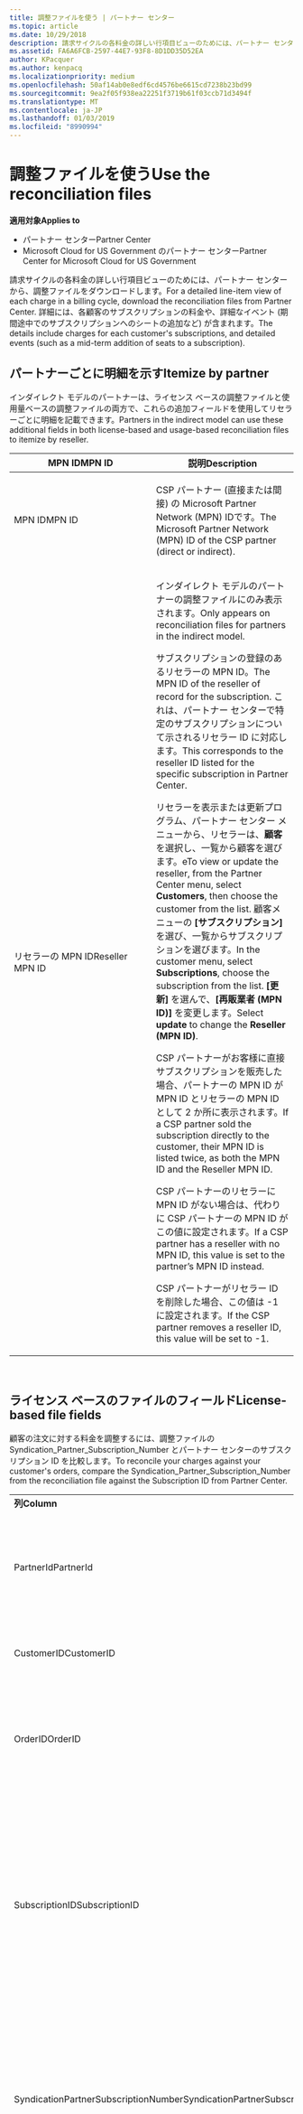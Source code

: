 ```yaml
---
title: 調整ファイルを使う | パートナー センター
ms.topic: article
ms.date: 10/29/2018
description: 請求サイクルの各料金の詳しい行項目ビューのためには、パートナー センターから、調整ファイルをダウンロードします。
ms.assetid: FA6A6FCB-2597-44E7-93F8-8D1DD35D52EA
author: KPacquer
ms.author: kenpacq
ms.localizationpriority: medium
ms.openlocfilehash: 50af14ab0e8edf6cd4576be6615cd7238b23bd99
ms.sourcegitcommit: 9ea2f05f938ea22251f3719b61f03ccb71d3494f
ms.translationtype: MT
ms.contentlocale: ja-JP
ms.lasthandoff: 01/03/2019
ms.locfileid: "8990994"
---
```

# <a name="use-the-reconciliation-files"></a><span data-ttu-id="20a8a-103">調整ファイルを使う</span><span class="sxs-lookup"><span data-stu-id="20a8a-103">Use the reconciliation files</span></span>

**<span data-ttu-id="20a8a-104">適用対象</span><span class="sxs-lookup"><span data-stu-id="20a8a-104">Applies to</span></span>**

-  <span data-ttu-id="20a8a-105">パートナー センター</span><span class="sxs-lookup"><span data-stu-id="20a8a-105">Partner Center</span></span>
-  <span data-ttu-id="20a8a-106">Microsoft Cloud for US Government のパートナー センター</span><span class="sxs-lookup"><span data-stu-id="20a8a-106">Partner Center for Microsoft Cloud for US Government</span></span>


<span data-ttu-id="20a8a-107">請求サイクルの各料金の詳しい行項目ビューのためには、パートナー センターから、調整ファイルをダウンロードします。</span><span class="sxs-lookup"><span data-stu-id="20a8a-107">For a detailed line-item view of each charge in a billing cycle, download the reconciliation files from Partner Center.</span></span> <span data-ttu-id="20a8a-108">詳細には、各顧客のサブスクリプションの料金や、詳細なイベント (期間途中でのサブスクリプションへのシートの追加など) が含まれます。</span><span class="sxs-lookup"><span data-stu-id="20a8a-108">The details include charges for each customer's subscriptions, and detailed events (such as a mid-term addition of seats to a subscription).</span></span>

## <a href="" id="itemizebypartner"></a><span data-ttu-id="20a8a-109">パートナーごとに明細を示す</span><span class="sxs-lookup"><span data-stu-id="20a8a-109">Itemize by partner</span></span>


<span data-ttu-id="20a8a-110">インダイレクト モデルのパートナーは、ライセンス ベースの調整ファイルと使用量ベースの調整ファイルの両方で、これらの追加フィールドを使用してリセラーごとに明細を記載できます。</span><span class="sxs-lookup"><span data-stu-id="20a8a-110">Partners in the indirect model can use these additional fields in both license-based and usage-based reconciliation files to itemize by reseller.</span></span>

<table>
<colgroup>
<col width="50%" />
<col width="50%" />
</colgroup>
<thead>
<tr class="header">
<th><span data-ttu-id="20a8a-111">MPN ID</span><span class="sxs-lookup"><span data-stu-id="20a8a-111">MPN ID</span></span></th>
<th><span data-ttu-id="20a8a-112">説明</span><span class="sxs-lookup"><span data-stu-id="20a8a-112">Description</span></span></th>
</tr>
</thead>
<tbody>
<tr class="odd">
<td><span data-ttu-id="20a8a-113">MPN ID</span><span class="sxs-lookup"><span data-stu-id="20a8a-113">MPN ID</span></span></td>
<td><p><span data-ttu-id="20a8a-114">CSP パートナー (直接または間接) の Microsoft Partner Network (MPN) IDです。</span><span class="sxs-lookup"><span data-stu-id="20a8a-114">The Microsoft Partner Network (MPN) ID of the CSP partner (direct or indirect).</span></span></p></td>
</tr>
<tr class="even">
<td><span data-ttu-id="20a8a-115">リセラーの MPN ID</span><span class="sxs-lookup"><span data-stu-id="20a8a-115">Reseller MPN ID</span></span></td>
<td><p><span data-ttu-id="20a8a-116">インダイレクト モデルのパートナーの調整ファイルにのみ表示されます。</span><span class="sxs-lookup"><span data-stu-id="20a8a-116">Only appears on reconciliation files for partners in the indirect model.</span></span></p>
<p><span data-ttu-id="20a8a-117">サブスクリプションの登録のあるリセラーの MPN ID。</span><span class="sxs-lookup"><span data-stu-id="20a8a-117">The MPN ID of the reseller of record for the subscription.</span></span> <span data-ttu-id="20a8a-118">これは、パートナー センターで特定のサブスクリプションについて示されるリセラー ID に対応します。</span><span class="sxs-lookup"><span data-stu-id="20a8a-118">This corresponds to the reseller ID listed for the specific subscription in Partner Center.</span></span></p>
<p><span data-ttu-id="20a8a-119">リセラーを表示または更新プログラム、パートナー センター メニューから、リセラーは、<strong>顧客</strong>を選択し、一覧から顧客を選びます。</span><span class="sxs-lookup"><span data-stu-id="20a8a-119">eTo view or update the reseller, from the Partner Center menu, select <strong>Customers</strong>, then choose the customer from the list.</span></span> <span data-ttu-id="20a8a-120">顧客メニューの <strong>[サブスクリプション]</strong> を選び、一覧からサブスクリプションを選びます。</span><span class="sxs-lookup"><span data-stu-id="20a8a-120">In the customer menu, select <strong>Subscriptions</strong>, choose the subscription from the list.</span></span> <span data-ttu-id="20a8a-121">
          <strong>[更新]</strong> を選んで、<strong>[再販業者 (MPN ID)]</strong> を変更します。</span><span class="sxs-lookup"><span data-stu-id="20a8a-121">Select <strong>update</strong> to change the <strong>Reseller (MPN ID)</strong>.</span></span></p>
<p><span data-ttu-id="20a8a-122">CSP パートナーがお客様に直接サブスクリプションを販売した場合、パートナーの MPN ID が MPN ID とリセラーの MPN ID として 2 か所に表示されます。</span><span class="sxs-lookup"><span data-stu-id="20a8a-122">If a CSP partner sold the subscription directly to the customer, their MPN ID is listed twice, as both the MPN ID and the Reseller MPN ID.</span></span></p>
<p><span data-ttu-id="20a8a-123">CSP パートナーのリセラーに MPN ID がない場合は、代わりに CSP パートナーの MPN ID がこの値に設定されます。</span><span class="sxs-lookup"><span data-stu-id="20a8a-123">If a CSP partner has a reseller with no MPN ID, this value is set to the partner’s MPN ID instead.</span></span></p>
<p><span data-ttu-id="20a8a-124">CSP パートナーがリセラー ID を削除した場合、この値は -1 に設定されます。</span><span class="sxs-lookup"><span data-stu-id="20a8a-124">If the CSP partner removes a reseller ID, this value will be set to -1.</span></span></p></td>
</tr>
</tbody>
</table>

 

## <a href="" id="licensebasedfiles"></a> <span data-ttu-id="20a8a-125">ライセンス ベースのファイルのフィールド</span><span class="sxs-lookup"><span data-stu-id="20a8a-125">License-based file fields</span></span>


<span data-ttu-id="20a8a-126">顧客の注文に対する料金を調整するには、調整ファイルの Syndication\_Partner\_Subscription\_Number とパートナー センターのサブスクリプション ID を比較します。</span><span class="sxs-lookup"><span data-stu-id="20a8a-126">To reconcile your charges against your customer's orders, compare the Syndication\_Partner\_Subscription\_Number from the reconciliation file against the Subscription ID from Partner Center.</span></span>

<table>
<colgroup>
<col width="33%" />
<col width="33%" />
<col width="33%" />
</colgroup>
<tbody>
<tr class="odd">
<td><strong><span data-ttu-id="20a8a-127">列</span><span class="sxs-lookup"><span data-stu-id="20a8a-127">Column</span></span></strong></td>
<td><strong><span data-ttu-id="20a8a-128">説明</span><span class="sxs-lookup"><span data-stu-id="20a8a-128">Description</span></span></strong></td>
<td><strong><span data-ttu-id="20a8a-129">サンプル値</span><span class="sxs-lookup"><span data-stu-id="20a8a-129">Sample Value</span></span></strong></td>
</tr>
<tr class="even">
<td><span data-ttu-id="20a8a-130">PartnerId</span><span class="sxs-lookup"><span data-stu-id="20a8a-130">PartnerId</span></span></td>
<td><p><span data-ttu-id="20a8a-131">特定の課金エンティティの一意の識別子 (GUID 形式)。</span><span class="sxs-lookup"><span data-stu-id="20a8a-131">Unique identifier for a specific billing entity, in GUID format.</span></span> <span data-ttu-id="20a8a-132">調整には必要ありませんが、有用な情報である場合があります。</span><span class="sxs-lookup"><span data-stu-id="20a8a-132">Not required for reconciliation, however may be useful information.</span></span> <span data-ttu-id="20a8a-133">すべての行で同じです。</span><span class="sxs-lookup"><span data-stu-id="20a8a-133">Same in all rows.</span></span></p></td>
<td><span data-ttu-id="20a8a-134">8ddd03642-test-test-test-46b58d356b4e</span><span class="sxs-lookup"><span data-stu-id="20a8a-134">8ddd03642-test-test-test-46b58d356b4e</span></span></td>
</tr>
<tr class="odd">
<td><span data-ttu-id="20a8a-135">CustomerID</span><span class="sxs-lookup"><span data-stu-id="20a8a-135">CustomerID</span></span></td>
<td><p><span data-ttu-id="20a8a-136">顧客を識別するために使用される、GUID 形式の一意の Microsoft ID。</span><span class="sxs-lookup"><span data-stu-id="20a8a-136">Unique Microsoft ID, in GUID format, used to identify the customer.</span></span></p></td>
<td><span data-ttu-id="20a8a-137">12ABCD34-001A-BCD2-987C-3210ABCD5678</span><span class="sxs-lookup"><span data-stu-id="20a8a-137">12ABCD34-001A-BCD2-987C-3210ABCD5678</span></span></td>
</tr>
<tr class="even">
<td><span data-ttu-id="20a8a-138">OrderID</span><span class="sxs-lookup"><span data-stu-id="20a8a-138">OrderID</span></span></td>
<td><p><span data-ttu-id="20a8a-139">Microsoft 課金プラットフォームでの注文の一意の識別子。</span><span class="sxs-lookup"><span data-stu-id="20a8a-139">Unique identifier for an order in the Microsoft billing platform.</span></span> <span data-ttu-id="20a8a-140">サポートに問い合わせる際に、注文の識別に有効な場合がありますが、調整には有用ではありません。</span><span class="sxs-lookup"><span data-stu-id="20a8a-140">May be useful to identify the order when contacting support but not for reconciliation.</span></span></p></td>
<td><span data-ttu-id="20a8a-141">566890604832738111</span><span class="sxs-lookup"><span data-stu-id="20a8a-141">566890604832738111</span></span></td>
</tr>
<tr class="odd">
<td><span data-ttu-id="20a8a-142">SubscriptionID</span><span class="sxs-lookup"><span data-stu-id="20a8a-142">SubscriptionID</span></span></td>
<td><p><span data-ttu-id="20a8a-143">Microsoft 課金プラットフォームでのサブスクリプションの一意の識別子。</span><span class="sxs-lookup"><span data-stu-id="20a8a-143">Unique identifier for a subscription in the Microsoft billing platform.</span></span> <span data-ttu-id="20a8a-144">サポートに問い合わせる際に、サブスクリプションの識別に有効な場合がありますが、調整には有用ではありません。</span><span class="sxs-lookup"><span data-stu-id="20a8a-144">May be useful to identify the subscription when contacting support but not for reconciliation.</span></span></p>
<p><span data-ttu-id="20a8a-145">これは、パートナー管理コンソールのサブスクリプション ID と同じではありません。</span><span class="sxs-lookup"><span data-stu-id="20a8a-145">This is not the same as the Subscription ID on the Partner Admin Console.</span></span> <span data-ttu-id="20a8a-146">「Syndication_Partner_Subscription_Number」をご覧ください。</span><span class="sxs-lookup"><span data-stu-id="20a8a-146">Please see Syndication_Partner_Subscription_Number.</span></span></p></td>
<td><span data-ttu-id="20a8a-147">usCBMgAAAAAAAAIA</span><span class="sxs-lookup"><span data-stu-id="20a8a-147">usCBMgAAAAAAAAIA</span></span></td>
</tr>
<tr class="even">
<td><span data-ttu-id="20a8a-148">SyndicationPartnerSubscriptionNumber</span><span class="sxs-lookup"><span data-stu-id="20a8a-148">SyndicationPartnerSubscriptionNumber</span></span></td>
<td><p><span data-ttu-id="20a8a-149">サブスクリプションの一意の識別子。</span><span class="sxs-lookup"><span data-stu-id="20a8a-149">Unique identifier for subscriptions.</span></span> <span data-ttu-id="20a8a-150">お客様は同じプランで複数のサブスクリプションを持つことができるため、これは調整ファイルの分析で重要です。</span><span class="sxs-lookup"><span data-stu-id="20a8a-150">A customer can have multiple subscriptions for the same plan, so this is important for reconciliation file analysis.</span></span></p>
<p><span data-ttu-id="20a8a-151">このフィールドは、パートナー管理コンソールのサブスクリプション ID にマップされます。</span><span class="sxs-lookup"><span data-stu-id="20a8a-151">This field maps to the Subscription ID in the Partner Admin Console.</span></span></p></td>
<td><span data-ttu-id="20a8a-152">fb977ab5-test-test-test-24c8d9591708</span><span class="sxs-lookup"><span data-stu-id="20a8a-152">fb977ab5-test-test-test-24c8d9591708</span></span></td>
</tr>
<tr class="odd">
<td><span data-ttu-id="20a8a-153">OfferID</span><span class="sxs-lookup"><span data-stu-id="20a8a-153">OfferID</span></span></td>
<td><p><span data-ttu-id="20a8a-154">一意のプラン ID。</span><span class="sxs-lookup"><span data-stu-id="20a8a-154">Unique offer ID.</span></span> <span data-ttu-id="20a8a-155">価格表に従った標準のプラン ID。</span><span class="sxs-lookup"><span data-stu-id="20a8a-155">Standard offer ID as per price list.</span></span></p>
<p><span data-ttu-id="20a8a-156"><b>注</b>: この値は、価格表のプラン ID とは一致しません。</span><span class="sxs-lookup"><span data-stu-id="20a8a-156"><b>Note</b>: This value does not match Offer ID from the price list.</span></span> <span data-ttu-id="20a8a-157">以下の DurableOfferID を参照してください。</span><span class="sxs-lookup"><span data-stu-id="20a8a-157">See DurableOfferID below.</span></span></p></td>
<td><span data-ttu-id="20a8a-158">FE616D64-E9A8-40EF-843F-152E9BBEF3D1</span><span class="sxs-lookup"><span data-stu-id="20a8a-158">FE616D64-E9A8-40EF-843F-152E9BBEF3D1</span></span></td>
</tr>
<tr class="even">
<td><span data-ttu-id="20a8a-159">DurableOfferID</span><span class="sxs-lookup"><span data-stu-id="20a8a-159">DurableOfferID</span></span></td>
<td><p><span data-ttu-id="20a8a-160">価格表で定義されている一意の継続的なプラン ID。</span><span class="sxs-lookup"><span data-stu-id="20a8a-160">Unique durable offer ID, as defined in the price list.</span></span></p>
<p><span data-ttu-id="20a8a-161"><b>注</b>: この値は価格表のプラン ID と一致します。</span><span class="sxs-lookup"><span data-stu-id="20a8a-161"><b>Note</b>: This value matches the Offer ID from the price list.</span></span></p></td>
<td><span data-ttu-id="20a8a-162">1017D7F3-6D7F-4BFA-BDD8-79BC8F104E0C</span><span class="sxs-lookup"><span data-stu-id="20a8a-162">1017D7F3-6D7F-4BFA-BDD8-79BC8F104E0C</span></span></td>
</tr>
<tr class="odd">
<td><span data-ttu-id="20a8a-163">OfferName</span><span class="sxs-lookup"><span data-stu-id="20a8a-163">OfferName</span></span></td>
<td><p><span data-ttu-id="20a8a-164">価格表で定義されている、顧客が購入したサービス プランの名前。</span><span class="sxs-lookup"><span data-stu-id="20a8a-164">The name of the service offering purchased by the customer, as defined in the price list.</span></span></p></td>
<td><span data-ttu-id="20a8a-165">Microsoft Office 365 (プラン E3)</span><span class="sxs-lookup"><span data-stu-id="20a8a-165">Microsoft Office 365 (Plan E3)</span></span></td>
</tr>
<tr class="even">
<td><span data-ttu-id="20a8a-166">SubscriptionStartDate</span><span class="sxs-lookup"><span data-stu-id="20a8a-166">SubscriptionStartDate</span></span></td>
<td><p><span data-ttu-id="20a8a-167">サブスクリプションの開始日。注文が送信された日に設定されます。</span><span class="sxs-lookup"><span data-stu-id="20a8a-167">The subscription start date, set to the day after the order is submitted.</span></span> <span data-ttu-id="20a8a-168">サブスクリプションの開始日を終了日と共に確認することにより、顧客がサブスクリプションの最初の 1 年以内であるか、サブスクリプションが次の 1 年間更新されたかを確認できます。</span><span class="sxs-lookup"><span data-stu-id="20a8a-168">By looking at the subscription start date in conjunction with the end date, you can determine if the customer is still within the first year of the subscription or if the subscription has been renewed for the following year.</span></span></p>
<p><span data-ttu-id="20a8a-169">時刻は常に、その日の始まりの時刻 (0:00) になります。</span><span class="sxs-lookup"><span data-stu-id="20a8a-169">The time is always the beginning of the day, 0:00.</span></span></p></td>
<td><span data-ttu-id="20a8a-170">2/1/2015 0:00</span><span class="sxs-lookup"><span data-stu-id="20a8a-170">2/1/2015 0:00</span></span></td>
</tr>
<tr class="odd">
<td><span data-ttu-id="20a8a-171">SubscriptionEndDate</span><span class="sxs-lookup"><span data-stu-id="20a8a-171">SubscriptionEndDate</span></span></td>
<td><p><span data-ttu-id="20a8a-172">サブスクリプション終了日: 開始日から 12 か月 + x 日後 (パートナーの請求日と合わせる) または更新日から 12 か月</span><span class="sxs-lookup"><span data-stu-id="20a8a-172">The subscription end date: 12 months + x days after start date (to align with partner billing date) or 12 months from renewal date.</span></span></p>
<p><span data-ttu-id="20a8a-173">更新時に、価格は最新の価格表に更新されます。</span><span class="sxs-lookup"><span data-stu-id="20a8a-173">At renewal, prices are updated to the current price list.</span></span> <span data-ttu-id="20a8a-174">自動更新の前に、顧客とのやり取りが必要になる場合があります。</span><span class="sxs-lookup"><span data-stu-id="20a8a-174">Customer communication may be required in advance of automated renewal.</span></span></p>
<p><span data-ttu-id="20a8a-175">時刻は常に、その日の始まりの時刻 (0:00) になります。</span><span class="sxs-lookup"><span data-stu-id="20a8a-175">The time is always the beginning of the day, 0:00.</span></span></p></td>
<td><span data-ttu-id="20a8a-176">2/1/2015 0:00</span><span class="sxs-lookup"><span data-stu-id="20a8a-176">2/1/2015 0:00</span></span></td>
</tr>
<tr class="even">
<td><span data-ttu-id="20a8a-177">ChargeStartDate</span><span class="sxs-lookup"><span data-stu-id="20a8a-177">ChargeStartDate</span></span></td>
<td><p><span data-ttu-id="20a8a-178">課金の開始日。</span><span class="sxs-lookup"><span data-stu-id="20a8a-178">Start day of the charges.</span></span></p>
<p><span data-ttu-id="20a8a-179">顧客がシート数を変更するときに、この数値を使用して 1 日あたり (日割り) の料金を計算します。</span><span class="sxs-lookup"><span data-stu-id="20a8a-179">When a customer changes seat numbers, this number is used to calculate per-day (pro-rata) charges.</span></span></p>
<p><span data-ttu-id="20a8a-180">時刻は常に、その日の始まりの時刻 (0:00) になります。</span><span class="sxs-lookup"><span data-stu-id="20a8a-180">The time is always the beginning of the day, 0:00.</span></span></p></td>
<td><span data-ttu-id="20a8a-181">2/1/2015 0:00</span><span class="sxs-lookup"><span data-stu-id="20a8a-181">2/1/2015 0:00</span></span></td>
</tr>
<tr class="odd">
<td><span data-ttu-id="20a8a-182">ChargeEndDate</span><span class="sxs-lookup"><span data-stu-id="20a8a-182">ChargeEndDate</span></span></td>
<td><p><span data-ttu-id="20a8a-183">課金の終了日。</span><span class="sxs-lookup"><span data-stu-id="20a8a-183">End day of the charges.</span></span></p>
<p><span data-ttu-id="20a8a-184">顧客がシート数を変更するときに、この数値を使用して 1 日あたり (日割り) の料金を計算します。</span><span class="sxs-lookup"><span data-stu-id="20a8a-184">When a customer changes seat numbers, this number is used to calculate per-day (pro-rata) charges.</span></span></p>
<p><span data-ttu-id="20a8a-185">時刻は常に、その日の終わりの時刻 (23:59) になります。</span><span class="sxs-lookup"><span data-stu-id="20a8a-185">The time is always the end of the day, 23:59.</span></span></p></td>
<td><span data-ttu-id="20a8a-186">2/28/2015 23:59</span><span class="sxs-lookup"><span data-stu-id="20a8a-186">2/28/2015 23:59</span></span></td>
</tr>
<tr class="even">
<td><span data-ttu-id="20a8a-187">ChargeType</span><span class="sxs-lookup"><span data-stu-id="20a8a-187">ChargeType</span></span></td>
<td><p><span data-ttu-id="20a8a-188">課金または調整の種類。</span><span class="sxs-lookup"><span data-stu-id="20a8a-188">The type of charge or adjustment.</span></span> <span data-ttu-id="20a8a-189">「<a href="#charge_types">請求書と調整ファイルの間の課金のマッピング</a>」を参照してください。</span><span class="sxs-lookup"><span data-stu-id="20a8a-189">See <a href="#charge_types">Mapping charges between an invoice and the reconciliation file</a></span></span></p></td>
<td><p><span data-ttu-id="20a8a-190">「<a href="#charge_types">請求書と調整ファイルの間の課金のマッピング</a>」を参照してください。</span><span class="sxs-lookup"><span data-stu-id="20a8a-190">See <a href="#charge_types">Mapping charges between an invoice and the reconciliation file</a></span></span></p></td>
</tr>
<tr class="odd">
<td><span data-ttu-id="20a8a-191">UnitPrice</span><span class="sxs-lookup"><span data-stu-id="20a8a-191">UnitPrice</span></span></td>
<td><p><span data-ttu-id="20a8a-192">シート単価 (購入時に価格表に公開されていた価格)。</span><span class="sxs-lookup"><span data-stu-id="20a8a-192">Price per seat, as published in the pricelist at the time of purchase.</span></span> <span data-ttu-id="20a8a-193">調整中に、請求システムに格納された情報と一致することを確認します。</span><span class="sxs-lookup"><span data-stu-id="20a8a-193">Ensure this matches the information stored in your billing system during reconciliation.</span></span></p></td>
<td><span data-ttu-id="20a8a-194">6.82</span><span class="sxs-lookup"><span data-stu-id="20a8a-194">6.82</span></span></td>
</tr>
<tr class="even">
<td><span data-ttu-id="20a8a-195">Quantity</span><span class="sxs-lookup"><span data-stu-id="20a8a-195">Quantity</span></span></td>
<td><p><span data-ttu-id="20a8a-196">シート数。</span><span class="sxs-lookup"><span data-stu-id="20a8a-196">Number of seats.</span></span> <span data-ttu-id="20a8a-197">調整中に、請求システムに格納された情報と一致することを確認します。</span><span class="sxs-lookup"><span data-stu-id="20a8a-197">Ensure this matches the information stored in your billing system during reconciliation.</span></span></p></td>
<td><span data-ttu-id="20a8a-198">2</span><span class="sxs-lookup"><span data-stu-id="20a8a-198">2</span></span></td>
</tr>
<tr class="odd">
<td><span data-ttu-id="20a8a-199">Amount</span><span class="sxs-lookup"><span data-stu-id="20a8a-199">Amount</span></span></td>
<td><p><span data-ttu-id="20a8a-200">数量に対する合計価格。</span><span class="sxs-lookup"><span data-stu-id="20a8a-200">Total of price for quantity.</span></span> <span data-ttu-id="20a8a-201">金額の計算が、この顧客用の計算方法に一致することを確認するために役立ちます。</span><span class="sxs-lookup"><span data-stu-id="20a8a-201">Useful to check that the amount calculation matches how you calculate this for your customers.</span></span></p></td>
<td><span data-ttu-id="20a8a-202">13.32</span><span class="sxs-lookup"><span data-stu-id="20a8a-202">13.32</span></span></td>
</tr>
<tr class="even">
<td><span data-ttu-id="20a8a-203">TotalOtherDiscount</span><span class="sxs-lookup"><span data-stu-id="20a8a-203">TotalOtherDiscount</span></span></td>
<td><p><span data-ttu-id="20a8a-204">これらの料金に適用される割引額。</span><span class="sxs-lookup"><span data-stu-id="20a8a-204">Amount of discount applied to these charges.</span></span> <span data-ttu-id="20a8a-205">インセンティブの対象となる IUR または新しいサブスクリプションの場合も、この列に割引額が含まれます。</span><span class="sxs-lookup"><span data-stu-id="20a8a-205">IUR or new subscriptions eligible for an incentive will also contain a discount amount in this column.</span></span></p></td>
<td><span data-ttu-id="20a8a-206">2.32</span><span class="sxs-lookup"><span data-stu-id="20a8a-206">2.32</span></span></td>
</tr>
<tr class="odd">
<td><span data-ttu-id="20a8a-207">Subtotal</span><span class="sxs-lookup"><span data-stu-id="20a8a-207">Subtotal</span></span></td>
<td><p><span data-ttu-id="20a8a-208">合計額 (税抜)。</span><span class="sxs-lookup"><span data-stu-id="20a8a-208">Total before tax.</span></span> <span data-ttu-id="20a8a-209">割引の場合、小計が、予想される合計と一致することを確認します。</span><span class="sxs-lookup"><span data-stu-id="20a8a-209">Checks that your subtotal matches your expected total, in case of a discount.</span></span></p></td>
<td><span data-ttu-id="20a8a-210">11</span><span class="sxs-lookup"><span data-stu-id="20a8a-210">11</span></span></td>
</tr>
<tr class="even">
<td><span data-ttu-id="20a8a-211">Tax</span><span class="sxs-lookup"><span data-stu-id="20a8a-211">Tax</span></span></td>
<td><p><span data-ttu-id="20a8a-212">市場の税関連の規則や特定の状況に基づく税金の額。</span><span class="sxs-lookup"><span data-stu-id="20a8a-212">Tax amount charge, based on your market's tax rules and specific circumstances.</span></span></p></td>
<td><span data-ttu-id="20a8a-213">0</span><span class="sxs-lookup"><span data-stu-id="20a8a-213">0</span></span></td>
</tr>
<tr class="odd">
<td><span data-ttu-id="20a8a-214">TotalForCustomer</span><span class="sxs-lookup"><span data-stu-id="20a8a-214">TotalForCustomer</span></span></td>
<td><p><span data-ttu-id="20a8a-215">合計額 (税込)。</span><span class="sxs-lookup"><span data-stu-id="20a8a-215">Total after tax.</span></span> <span data-ttu-id="20a8a-216">請求書に課税されるかどうかを確認します。</span><span class="sxs-lookup"><span data-stu-id="20a8a-216">Checks if you are charged tax in the invoice.</span></span></p></td>
<td><span data-ttu-id="20a8a-217">11</span><span class="sxs-lookup"><span data-stu-id="20a8a-217">11</span></span></td>
</tr>
<tr class="even">
<td><span data-ttu-id="20a8a-218">Currency</span><span class="sxs-lookup"><span data-stu-id="20a8a-218">Currency</span></span></td>
<td><p><span data-ttu-id="20a8a-219">通貨の種類。</span><span class="sxs-lookup"><span data-stu-id="20a8a-219">Currency type.</span></span> <span data-ttu-id="20a8a-220">各課金エンティティの通貨は 1 つのみです。</span><span class="sxs-lookup"><span data-stu-id="20a8a-220">Each billing entity has only one currency.</span></span> <span data-ttu-id="20a8a-221">最初の請求書と一致し、その後で、主要な課金プラットフォームの更新と一致することを確認します。</span><span class="sxs-lookup"><span data-stu-id="20a8a-221">Check that it matches your first invoice and then after any major billing platform update.</span></span></p></td>
<td><span data-ttu-id="20a8a-222">EUR</span><span class="sxs-lookup"><span data-stu-id="20a8a-222">EUR</span></span></td>
</tr>
<tr class="odd">
<td><span data-ttu-id="20a8a-223">CustomerName</span><span class="sxs-lookup"><span data-stu-id="20a8a-223">CustomerName</span></span></td>
<td><p><span data-ttu-id="20a8a-224">パートナー センターで報告される顧客の組織名。</span><span class="sxs-lookup"><span data-stu-id="20a8a-224">Customer's organization name as reported in Partner Center.</span></span> <span data-ttu-id="20a8a-225">これは、システムの情報を使って請求書を調整するために非常に重要です。</span><span class="sxs-lookup"><span data-stu-id="20a8a-225">This is very important for reconciling the invoice with your system information.</span></span></p></td>
<td><span data-ttu-id="20a8a-226">Test Customer A</span><span class="sxs-lookup"><span data-stu-id="20a8a-226">Test Customer A</span></span></td>
</tr>
<tr class="even">
<td><span data-ttu-id="20a8a-227">MPNID</span><span class="sxs-lookup"><span data-stu-id="20a8a-227">MPNID</span></span></td>
<td><p><span data-ttu-id="20a8a-228">CSP パートナーの MPN ID</span><span class="sxs-lookup"><span data-stu-id="20a8a-228">MPN ID of the CSP partner</span></span></p></td>
<td><span data-ttu-id="20a8a-229">4390934</span><span class="sxs-lookup"><span data-stu-id="20a8a-229">4390934</span></span></td>
</tr>
<tr class="odd">
<td><span data-ttu-id="20a8a-230">ResellerMPNID</span><span class="sxs-lookup"><span data-stu-id="20a8a-230">ResellerMPNID</span></span></td>
<td><p><span data-ttu-id="20a8a-231">サブスクリプションの登録のあるリセラーの MPN ID。</span><span class="sxs-lookup"><span data-stu-id="20a8a-231">MPN ID of the reseller of record for the subscription.</span></span> <span data-ttu-id="20a8a-232">「[パートナーごとに明細を示す](#itemizebypartner)」をご覧ください。</span><span class="sxs-lookup"><span data-stu-id="20a8a-232">See [Itemize by partner](#itemizebypartner).</span></span></p></td>
<td><span data-ttu-id="20a8a-233">4390934</span><span class="sxs-lookup"><span data-stu-id="20a8a-233">4390934</span></span></td>
</tr>
<tr class="even">
<td><span data-ttu-id="20a8a-234">DomainName</span><span class="sxs-lookup"><span data-stu-id="20a8a-234">DomainName</span></span></td>
<td><p><span data-ttu-id="20a8a-235">顧客のドメイン名。顧客を特定できるようにするために使用されます。</span><span class="sxs-lookup"><span data-stu-id="20a8a-235">Customer's domain name, used to help identify the customer.</span></span> <span data-ttu-id="20a8a-236">これは、顧客/パートナーが、O365 ポータル経由でバニティ/既定のドメインを更新すると、顧客を一意に識別していない使用する必要があります。</span><span class="sxs-lookup"><span data-stu-id="20a8a-236">This should not be used to uniquely identify the customer as the customer/partner can update the vanity/default domain via the O365 portal.</span></span> <span data-ttu-id="20a8a-237">このフィールドは、2 回目の請求サイクルまで空白になる可能性があります。</span><span class="sxs-lookup"><span data-stu-id="20a8a-237">This field may appear blank until the second billing cycle.</span></span></p></td>
<td><span data-ttu-id="20a8a-238">example.onmicrosoft.com</span><span class="sxs-lookup"><span data-stu-id="20a8a-238">example.onmicrosoft.com</span></span></td>
</tr>
<tr class="odd">
<td><span data-ttu-id="20a8a-239">SubscriptionName</span><span class="sxs-lookup"><span data-stu-id="20a8a-239">SubscriptionName</span></span></td>
<td><p><span data-ttu-id="20a8a-240">サブスクリプションのニックネーム。</span><span class="sxs-lookup"><span data-stu-id="20a8a-240">Subscription nickname.</span></span> <span data-ttu-id="20a8a-241">ニックネームが指定されていない場合、パートナー センターでは OfferName を使用します。</span><span class="sxs-lookup"><span data-stu-id="20a8a-241">If no nickname is specified, Partner Center uses the OfferName.</span></span></p></td>
<td><span data-ttu-id="20a8a-242">PROJECT ONLINE</span><span class="sxs-lookup"><span data-stu-id="20a8a-242">PROJECT ONLINE</span></span></td>
</tr>
<tr class="even">
<td><span data-ttu-id="20a8a-243">SubscriptionDescription</span><span class="sxs-lookup"><span data-stu-id="20a8a-243">SubscriptionDescription</span></span></td>
<td><p><span data-ttu-id="20a8a-244">価格表で定義されている、顧客が購入したサービス プランの名前 </span><span class="sxs-lookup"><span data-stu-id="20a8a-244">The name of the service offering purchased by the customer, as defined in the price list.</span></span> <span data-ttu-id="20a8a-245">(これはプラン名と同一のフィールドです)。</span><span class="sxs-lookup"><span data-stu-id="20a8a-245">(This is an identical field to Offer name).</span></span></p></td>
<td><span data-ttu-id="20a8a-246">PROJECT ONLINE PREMIUM WITHOUT PROJECT CLIENT</span><span class="sxs-lookup"><span data-stu-id="20a8a-246">PROJECT ONLINE PREMIUM WITHOUT PROJECT CLIENT</span></span></td>
</tr>
</tbody>
</table>


## <a href="" id="usagebasedfiles"></a><span data-ttu-id="20a8a-247">使用量ベースのファイルのフィールド</span><span class="sxs-lookup"><span data-stu-id="20a8a-247">Usage-based file fields</span></span>


<span data-ttu-id="20a8a-248">顧客の使用量に対する料金を調整するには、調整ファイルの ResellerID/ResellerName/ResellerBillableAccount、顧客名、およびパートナー センターのサブスクリプション ID を比較します。</span><span class="sxs-lookup"><span data-stu-id="20a8a-248">To reconcile your charges against your customer's usage, compare the ResellerID/ResellerName/ResellerBillableAccount from the reconciliation file, the customer name, and the Subscription ID from Partner Center.</span></span>

<span data-ttu-id="20a8a-249">次のフィールドで、どのサービスが使用されるか、およびレートについて説明します。</span><span class="sxs-lookup"><span data-stu-id="20a8a-249">The following fields explain which services were used and the rate.</span></span>

<table>
<colgroup>
<col width="33%" />
<col width="33%" />
<col width="33%" />
</colgroup>
<tbody>
<tr class="odd">
<td><strong><span data-ttu-id="20a8a-250">列</span><span class="sxs-lookup"><span data-stu-id="20a8a-250">Column</span></span></strong></td>
<td><strong><span data-ttu-id="20a8a-251">説明</span><span class="sxs-lookup"><span data-stu-id="20a8a-251">Description</span></span></strong></td>
<td><strong><span data-ttu-id="20a8a-252">サンプル値</span><span class="sxs-lookup"><span data-stu-id="20a8a-252">Sample value</span></span></strong></td>
</tr>
<tr class="even">
<td><span data-ttu-id="20a8a-253">PartnerID</span><span class="sxs-lookup"><span data-stu-id="20a8a-253">PartnerID</span></span></td>
<td><p><span data-ttu-id="20a8a-254">GUID 形式のパートナー ID。</span><span class="sxs-lookup"><span data-stu-id="20a8a-254">Partner ID, in GUID format.</span></span></p></td>
<td><span data-ttu-id="20a8a-255">DA41BC5F-C52D-4464-8A8D-8C8DCC43503B</span><span class="sxs-lookup"><span data-stu-id="20a8a-255">DA41BC5F-C52D-4464-8A8D-8C8DCC43503B</span></span></td>
</tr>
<tr class="odd">
<td><span data-ttu-id="20a8a-256">PartnerName</span><span class="sxs-lookup"><span data-stu-id="20a8a-256">PartnerName</span></span></td>
<td><p><span data-ttu-id="20a8a-257">パートナー名。</span><span class="sxs-lookup"><span data-stu-id="20a8a-257">Partner Name.</span></span></p></td>
<td><span data-ttu-id="20a8a-258">Acme Incorporated</span><span class="sxs-lookup"><span data-stu-id="20a8a-258">Acme Incorporated</span></span></td>
</tr>
<tr class="even">
<td><span data-ttu-id="20a8a-259">PartnerBillableAccountID</span><span class="sxs-lookup"><span data-stu-id="20a8a-259">PartnerBillableAccountID</span></span></td>
<td><p><span data-ttu-id="20a8a-260">パートナーのアカウント ID。</span><span class="sxs-lookup"><span data-stu-id="20a8a-260">Partner Account ID.</span></span></p></td>
<td><span data-ttu-id="20a8a-261">1010578050</span><span class="sxs-lookup"><span data-stu-id="20a8a-261">1010578050</span></span></td>
</tr>
<tr class="odd">
<td><span data-ttu-id="20a8a-262">CustomerName</span><span class="sxs-lookup"><span data-stu-id="20a8a-262">CustomerName</span></span></td>
<td><p><span data-ttu-id="20a8a-263">パートナー センターで報告される顧客の組織名。</span><span class="sxs-lookup"><span data-stu-id="20a8a-263">Customer's organization name as reported in Partner Center.</span></span> <span data-ttu-id="20a8a-264">これは、システムの情報を使って請求書を調整するために非常に重要です。</span><span class="sxs-lookup"><span data-stu-id="20a8a-264">This is very important for reconciling the invoice with your system information.</span></span></p></td>
<td><span data-ttu-id="20a8a-265">Test Customer A</span><span class="sxs-lookup"><span data-stu-id="20a8a-265">Test Customer A</span></span></td>
</tr>
<tr class="even">
<td><span data-ttu-id="20a8a-266">MPNID</span><span class="sxs-lookup"><span data-stu-id="20a8a-266">MPNID</span></span></td>
<td><p><span data-ttu-id="20a8a-267">CSP パートナーの MPN ID。</span><span class="sxs-lookup"><span data-stu-id="20a8a-267">MPN ID of the CSP partner.</span></span></p></td>
<td><span data-ttu-id="20a8a-268">4390934</span><span class="sxs-lookup"><span data-stu-id="20a8a-268">4390934</span></span></td>
</tr>
<tr class="odd">
<td><span data-ttu-id="20a8a-269">ResellerMPNID</span><span class="sxs-lookup"><span data-stu-id="20a8a-269">ResellerMPNID</span></span></td>
<td><p><span data-ttu-id="20a8a-270">サブスクリプションの登録のあるリセラーの MPN ID。</span><span class="sxs-lookup"><span data-stu-id="20a8a-270">MPN ID of the reseller of record for the subscription.</span></span> <span data-ttu-id="20a8a-271">「[パートナーごとに明細を示す](#itemizebypartner)」をご覧ください。</span><span class="sxs-lookup"><span data-stu-id="20a8a-271">See [Itemize by partner](#itemizebypartner).</span></span></p></td>
<td><span data-ttu-id="20a8a-272">4390934</span><span class="sxs-lookup"><span data-stu-id="20a8a-272">4390934</span></span></td>
</tr>
<tr class="even">
<td><span data-ttu-id="20a8a-273">InvoiceNumber</span><span class="sxs-lookup"><span data-stu-id="20a8a-273">InvoiceNumber</span></span></td>
<td><p><span data-ttu-id="20a8a-274">指定されたトランザクションが含まれる請求書番号。</span><span class="sxs-lookup"><span data-stu-id="20a8a-274">Invoice number where the specified transaction appears.</span></span></p></td>
<td><span data-ttu-id="20a8a-275">D020001IVK</span><span class="sxs-lookup"><span data-stu-id="20a8a-275">D020001IVK</span></span></td>
</tr>
<tr class="odd">
<td><span data-ttu-id="20a8a-276">ChargeStartDate</span><span class="sxs-lookup"><span data-stu-id="20a8a-276">ChargeStartDate</span></span></td>
<td><p><span data-ttu-id="20a8a-277">前の課金サイクルからの潜在的な未請求の使用状況データの日付を提示するときを除く、課金サイクルの開始日。</span><span class="sxs-lookup"><span data-stu-id="20a8a-277">Start date of billing cycle except when presenting dates of previously uncharged latent usage data (from previous bill cycle).</span></span></p>
<p><span data-ttu-id="20a8a-278">時刻は常に、その日の始まりの時刻 (0:00) になります。</span><span class="sxs-lookup"><span data-stu-id="20a8a-278">The time is always the beginning of the day, 0:00.</span></span></p></td>
<td><span data-ttu-id="20a8a-279">2/1/2014 0:00</span><span class="sxs-lookup"><span data-stu-id="20a8a-279">2/1/2014 0:00</span></span></td>
</tr>
<tr class="even">
<td><span data-ttu-id="20a8a-280">ChargeEndDate</span><span class="sxs-lookup"><span data-stu-id="20a8a-280">ChargeEndDate</span></span></td>
<td><p><span data-ttu-id="20a8a-281">前の課金サイクルからの潜在的な未請求の使用状況データの日付を提示するときを除く、課金サイクルの終了日。</span><span class="sxs-lookup"><span data-stu-id="20a8a-281">End date of billing cycle except when presenting dates of previously uncharged latent usage data (from previous bill cycle).</span></span></p>
<p><span data-ttu-id="20a8a-282">時刻は常に、その日の終わりの時刻 (23:59) になります。</span><span class="sxs-lookup"><span data-stu-id="20a8a-282">The time is always the end of the day, 23:59.</span></span></p></td>
<td><span data-ttu-id="20a8a-283">2/28/2014 23:59</span><span class="sxs-lookup"><span data-stu-id="20a8a-283">2/28/2014 23:59</span></span></td>
</tr>
<tr class="odd">
<td><span data-ttu-id="20a8a-284">SubscriptionID</span><span class="sxs-lookup"><span data-stu-id="20a8a-284">SubscriptionID</span></span></td>
<td><p><span data-ttu-id="20a8a-285">Microsoft 課金プラットフォームでのサブスクリプションの一意の識別子。</span><span class="sxs-lookup"><span data-stu-id="20a8a-285">Unique identifier for a subscription in the Microsoft billing platform.</span></span> <span data-ttu-id="20a8a-286">サポートに問い合わせる際に、サブスクリプションの識別に有効な場合がありますが、調整には有用ではありません。</span><span class="sxs-lookup"><span data-stu-id="20a8a-286">May be useful to identify the subscription when contacting support but not for reconciliation.</span></span></p>
<p><span data-ttu-id="20a8a-287">これは、パートナー管理コンソールのサブスクリプション ID と同じではありません。</span><span class="sxs-lookup"><span data-stu-id="20a8a-287">This is not the same as the Subscription ID on the Partner Admin Console.</span></span></p></td>
<td><span data-ttu-id="20a8a-288">usCBMgAAAAAAAAIA</span><span class="sxs-lookup"><span data-stu-id="20a8a-288">usCBMgAAAAAAAAIA</span></span></td>
</tr>
<tr class="even">
<td><span data-ttu-id="20a8a-289">SubscriptionName</span><span class="sxs-lookup"><span data-stu-id="20a8a-289">SubscriptionName</span></span></td>
<td><p><span data-ttu-id="20a8a-290">サービス プランのニックネーム。</span><span class="sxs-lookup"><span data-stu-id="20a8a-290">Nickname of the service offering.</span></span></p></td>
<td><span data-ttu-id="20a8a-291">Microsoft Azure</span><span class="sxs-lookup"><span data-stu-id="20a8a-291">Microsoft Azure</span></span></td>
</tr>
<tr class="odd">
<td><span data-ttu-id="20a8a-292">SubscriptionDescription</span><span class="sxs-lookup"><span data-stu-id="20a8a-292">SubscriptionDescription</span></span></td>
<td><p><span data-ttu-id="20a8a-293">サービス プランの基幹業務</span><span class="sxs-lookup"><span data-stu-id="20a8a-293">Line of business of the service offering</span></span></p></td>
<td><span data-ttu-id="20a8a-294">Microsoft Azure</span><span class="sxs-lookup"><span data-stu-id="20a8a-294">Microsoft Azure</span></span></td>
</tr>
<tr class="even">
<td><span data-ttu-id="20a8a-295">OrderID</span><span class="sxs-lookup"><span data-stu-id="20a8a-295">OrderID</span></span></td>
<td><p><span data-ttu-id="20a8a-296">Microsoft 課金プラットフォームでの注文の一意の識別子。</span><span class="sxs-lookup"><span data-stu-id="20a8a-296">Unique identifier for an order in the Microsoft billing platform.</span></span> <span data-ttu-id="20a8a-297">サポートに問い合わせる際に、サブスクリプションの識別に有効な場合がありますが、調整には有用ではありません。</span><span class="sxs-lookup"><span data-stu-id="20a8a-297">May be useful to identify the subscription when contacting support but not for reconciliation.</span></span></p></td>
<td><span data-ttu-id="20a8a-298">566890604832738111</span><span class="sxs-lookup"><span data-stu-id="20a8a-298">566890604832738111</span></span></td>
</tr>
<tr class="odd">
<td><span data-ttu-id="20a8a-299">ServiceName</span><span class="sxs-lookup"><span data-stu-id="20a8a-299">ServiceName</span></span></td>
<td><p><span data-ttu-id="20a8a-300">対象の Azure サービスの名前。</span><span class="sxs-lookup"><span data-stu-id="20a8a-300">The name of the Azure service in question.</span></span></p></td>
<td><span data-ttu-id="20a8a-301">VIRTUAL MACHINES</span><span class="sxs-lookup"><span data-stu-id="20a8a-301">VIRTUAL MACHINES</span></span></td>
</tr>
<tr class="even">
<td><span data-ttu-id="20a8a-302">ServiceType</span><span class="sxs-lookup"><span data-stu-id="20a8a-302">ServiceType</span></span></td>
<td><p><span data-ttu-id="20a8a-303">Windows Azure サービスの特定の種類。</span><span class="sxs-lookup"><span data-stu-id="20a8a-303">The specific type of Windows Azure service.</span></span></p></td>
<td><ul>
<li><span data-ttu-id="20a8a-304">Service Bus – Individual or Pack</span><span class="sxs-lookup"><span data-stu-id="20a8a-304">Service Bus – Individual or Pack</span></span></li>
<li><span data-ttu-id="20a8a-305">SQL Azure database – Business or Web Edition</span><span class="sxs-lookup"><span data-stu-id="20a8a-305">SQL Azure database – Business or Web Edition</span></span></li>
</ul></td>
</tr>
<tr class="odd">
<td><span data-ttu-id="20a8a-306">ResourceGUID</span><span class="sxs-lookup"><span data-stu-id="20a8a-306">ResourceGUID</span></span></td>
<td><p><span data-ttu-id="20a8a-307">すべてのサービス データおよび価格設定構造の特定の一意の識別子。</span><span class="sxs-lookup"><span data-stu-id="20a8a-307">Specific unique identifier for all the service data and pricing structure.</span></span></p></td>
<td><span data-ttu-id="20a8a-308">DA41BC5F-C52D-4464-8A8D-8C8DCC43503B</span><span class="sxs-lookup"><span data-stu-id="20a8a-308">DA41BC5F-C52D-4464-8A8D-8C8DCC43503B</span></span></td>
</tr>
<tr class="even">
<td><span data-ttu-id="20a8a-309">リソース名</span><span class="sxs-lookup"><span data-stu-id="20a8a-309">Resource Name</span></span></td>
<td><p><span data-ttu-id="20a8a-310">Azure リソースの名前。</span><span class="sxs-lookup"><span data-stu-id="20a8a-310">The name of the Azure resource.</span></span></p></td>
<td><ul>
<li><span data-ttu-id="20a8a-311">Data Transfer In (GB)</span><span class="sxs-lookup"><span data-stu-id="20a8a-311">Data Transfer In (GB)</span></span></li>
<li><span data-ttu-id="20a8a-312">Data Transfer Out (GB)</span><span class="sxs-lookup"><span data-stu-id="20a8a-312">Data Transfer Out (GB)</span></span></li>
</ul></td>
</tr>
<tr class="odd">
<td><span data-ttu-id="20a8a-313">Region</span><span class="sxs-lookup"><span data-stu-id="20a8a-313">Region</span></span></td>
<td><p><span data-ttu-id="20a8a-314">使用量が適用される地域。</span><span class="sxs-lookup"><span data-stu-id="20a8a-314">The region the usage applies to.</span></span> <span data-ttu-id="20a8a-315">料金は地域によって異なるため、主にデータ転送に料金を割り当てるために使われます。</span><span class="sxs-lookup"><span data-stu-id="20a8a-315">Primarily used to assign rates to data transfers, as rates vary by region.</span></span></p></td>
<td><span data-ttu-id="20a8a-316">Asia Pacific、Europe、Latin America、North America</span><span class="sxs-lookup"><span data-stu-id="20a8a-316">Asia Pacific, Europe, Latin America, North America</span></span></td>
</tr>
<tr class="even">
<td><span data-ttu-id="20a8a-317">SKU</span><span class="sxs-lookup"><span data-stu-id="20a8a-317">SKU</span></span></td>
<td><p><span data-ttu-id="20a8a-318">プランについての MSFT の一意の識別子</span><span class="sxs-lookup"><span data-stu-id="20a8a-318">MSFT unique identifier for offer</span></span></p></td>
<td><span data-ttu-id="20a8a-319">7UD 00001</span><span class="sxs-lookup"><span data-stu-id="20a8a-319">7UD-00001</span></span></td>
</tr>
<tr class="odd">
<td><p><span data-ttu-id="20a8a-320">DetailLineItemId</span><span class="sxs-lookup"><span data-stu-id="20a8a-320">DetailLineItemId</span></span></p></td>
<td><p><span data-ttu-id="20a8a-321">特定の課金期間のサービスまたはリソースに対してさまざまなレートの明細を設定するための ID と数量。</span><span class="sxs-lookup"><span data-stu-id="20a8a-321">An ID and quantity for itemizing the different rates for a service or resource in a given billing period.</span></span> <span data-ttu-id="20a8a-322">Azure の階層化されたレーティングの場合は、一定数量の課金可能単位までは 1 つのレートがあり、その後に別のレートがあることがあります。</span><span class="sxs-lookup"><span data-stu-id="20a8a-322">For Azure tiered rating, there may be one rate up to a certain quantity of billable units, then a different rate after that.</span></span></p></td>
<td><span data-ttu-id="20a8a-323">1</span><span class="sxs-lookup"><span data-stu-id="20a8a-323">1</span></span></td>
</tr>
<tr class="even">
<td><span data-ttu-id="20a8a-324">ConsumedQuantity</span><span class="sxs-lookup"><span data-stu-id="20a8a-324">ConsumedQuantity</span></span></td>
<td><p><span data-ttu-id="20a8a-325">レポート期間のサービスの使用量 (時間、GB など)。</span><span class="sxs-lookup"><span data-stu-id="20a8a-325">The amount of service consumed (hours, GB, etc.) during the reporting period.</span></span></p>
<p><span data-ttu-id="20a8a-326">前のレポート期間から課金していない使用も含まれます。</span><span class="sxs-lookup"><span data-stu-id="20a8a-326">Also includes any unbilled usage from previous reporting periods.</span></span></p></td>
<td><span data-ttu-id="20a8a-327">11</span><span class="sxs-lookup"><span data-stu-id="20a8a-327">11</span></span></td>
</tr>
<tr class="odd">
<td><span data-ttu-id="20a8a-328">IncludedQuantity</span><span class="sxs-lookup"><span data-stu-id="20a8a-328">IncludedQuantity</span></span></td>
<td><p><span data-ttu-id="20a8a-329">単位数はプランの一部として含まれます。</span><span class="sxs-lookup"><span data-stu-id="20a8a-329">Units included as part of the offer.</span></span> <span data-ttu-id="20a8a-330">通常、CSP には含まれません。</span><span class="sxs-lookup"><span data-stu-id="20a8a-330">Not typically present in CSP.</span></span></p></td>
<td><span data-ttu-id="20a8a-331">0</span><span class="sxs-lookup"><span data-stu-id="20a8a-331">0</span></span></td>
</tr>
<tr class="even">
<td><p><span data-ttu-id="20a8a-332">OverageQuantity</span><span class="sxs-lookup"><span data-stu-id="20a8a-332">OverageQuantity</span></span></p></td>
<td><p><span data-ttu-id="20a8a-333">単位数はプランの一部として含まれず、パートナーが支払う必要があります。</span><span class="sxs-lookup"><span data-stu-id="20a8a-333">Units not included as part of the offer, that must be paid for by the partner.</span></span></p>
<p><span data-ttu-id="20a8a-334">ConsumedQuantity - IncludedQuantity と同じです。</span><span class="sxs-lookup"><span data-stu-id="20a8a-334">Equal to the ConsumedQuantity - IncludedQuantity.</span></span></p></td>
<td><span data-ttu-id="20a8a-335">11</span><span class="sxs-lookup"><span data-stu-id="20a8a-335">11</span></span></td>
</tr>
<tr class="odd">
<td><span data-ttu-id="20a8a-336">ListPrice</span><span class="sxs-lookup"><span data-stu-id="20a8a-336">ListPrice</span></span></td>
<td><p><span data-ttu-id="20a8a-337">サブスクリプションの開始日に有効な価格を提供します。</span><span class="sxs-lookup"><span data-stu-id="20a8a-337">Offer price in effect at subscription start date.</span></span></p></td>
<td><span data-ttu-id="20a8a-338">$0.0808</span><span class="sxs-lookup"><span data-stu-id="20a8a-338">$0.0808</span></span></td>
</tr>
<tr class="even">
<td><span data-ttu-id="20a8a-339">PretaxCharges</span><span class="sxs-lookup"><span data-stu-id="20a8a-339">PretaxCharges</span></span></td>
<td><p><span data-ttu-id="20a8a-340">ListPrist と OverageQuantity を掛けて、最も近いセントに丸めます。</span><span class="sxs-lookup"><span data-stu-id="20a8a-340">ListPrist times OverageQuantity, rounded to the nearest cent.</span></span></p></td>
<td><span data-ttu-id="20a8a-341">$0.085</span><span class="sxs-lookup"><span data-stu-id="20a8a-341">$0.085</span></span></td>
</tr>
<tr class="odd">
<td><span data-ttu-id="20a8a-342">TaxAmount</span><span class="sxs-lookup"><span data-stu-id="20a8a-342">TaxAmount</span></span></td>
<td><p><span data-ttu-id="20a8a-343">市場の税関連の規則や特定の状況に基づく税金の額。</span><span class="sxs-lookup"><span data-stu-id="20a8a-343">Tax amount charge, based on your market's tax rules and specific circumstances.</span></span></p></td>
<td><span data-ttu-id="20a8a-344">$0.08</span><span class="sxs-lookup"><span data-stu-id="20a8a-344">$0.08</span></span></td>
</tr>
<tr class="even">
<td><span data-ttu-id="20a8a-345">PostTaxTotal</span><span class="sxs-lookup"><span data-stu-id="20a8a-345">PostTaxTotal</span></span></td>
<td><p><span data-ttu-id="20a8a-346">税が適用されるときの税引き後の合計額。</span><span class="sxs-lookup"><span data-stu-id="20a8a-346">Total after tax, when tax is applicable.</span></span></p></td>
<td><span data-ttu-id="20a8a-347">$0.93</span><span class="sxs-lookup"><span data-stu-id="20a8a-347">$0.93</span></span></td>
</tr>
<tr class="odd">
<td><span data-ttu-id="20a8a-348">Currency</span><span class="sxs-lookup"><span data-stu-id="20a8a-348">Currency</span></span></td>
<td><p><span data-ttu-id="20a8a-349">通貨の種類。</span><span class="sxs-lookup"><span data-stu-id="20a8a-349">Currency type.</span></span> <span data-ttu-id="20a8a-350">各課金エンティティの通貨は 1 つのみです。</span><span class="sxs-lookup"><span data-stu-id="20a8a-350">Each billing entity has only one currency.</span></span> <span data-ttu-id="20a8a-351">最初の請求書と一致し、その後で、主要な課金プラットフォームの更新と一致することを確認します。</span><span class="sxs-lookup"><span data-stu-id="20a8a-351">Check that it matches your first invoice and then after any major billing platform update.</span></span></p></td>
<td><span data-ttu-id="20a8a-352">EUR</span><span class="sxs-lookup"><span data-stu-id="20a8a-352">EUR</span></span></td>
</tr>
<tr class="even">
<td><span data-ttu-id="20a8a-353">PretaxEffectiveRate</span><span class="sxs-lookup"><span data-stu-id="20a8a-353">PretaxEffectiveRate</span></span></td>
<td><p><span data-ttu-id="20a8a-354">単位あたりの税込み価格。</span><span class="sxs-lookup"><span data-stu-id="20a8a-354">Pretax price per unit.</span></span> <span data-ttu-id="20a8a-355">PretaxCharges / OverageQuantity と同じで、最も近いセントに丸められます。</span><span class="sxs-lookup"><span data-stu-id="20a8a-355">Equal to PretaxCharges / OverageQuantity, rounded to the nearest cent.</span></span></p></td>
<td><span data-ttu-id="20a8a-356">$0.08</span><span class="sxs-lookup"><span data-stu-id="20a8a-356">$0.08</span></span></td>
</tr>
<tr class="odd">
<td><span data-ttu-id="20a8a-357">PostTaxEffectiveRate</span><span class="sxs-lookup"><span data-stu-id="20a8a-357">PostTaxEffectiveRate</span></span></td>
<td><p><span data-ttu-id="20a8a-358">単位あたりの税引き後の価格。</span><span class="sxs-lookup"><span data-stu-id="20a8a-358">Post tax price per unit.</span></span> <span data-ttu-id="20a8a-359">PostTaxTotal / OverageQuantity、または PretaxEffectiveRate + 単位額あたりの税率と同じで、最も近いセントに丸められます。</span><span class="sxs-lookup"><span data-stu-id="20a8a-359">Equal to PostTaxTotal / OverageQuantity, or PretaxEffectiveRate + tax rate per unit amoun, rounded to the nearest cent.</span></span></p></td>
<td><span data-ttu-id="20a8a-360">$0.08</span><span class="sxs-lookup"><span data-stu-id="20a8a-360">$0.08</span></span></td>
</tr>
<tr class="even">
<td><span data-ttu-id="20a8a-361">ChargeType</span><span class="sxs-lookup"><span data-stu-id="20a8a-361">ChargeType</span></span></td>
<td><p><span data-ttu-id="20a8a-362">課金または調整の種類。</span><span class="sxs-lookup"><span data-stu-id="20a8a-362">The type of charge or adjustment.</span></span> <span data-ttu-id="20a8a-363">「<a href="#charge_types">請求書と調整ファイルの間の課金のマッピング</a>」を参照してください。</span><span class="sxs-lookup"><span data-stu-id="20a8a-363">See <a href="#charge_types">Mapping charges between an invoice and the reconciliation file</a></span></span></p></td>
<td><p><span data-ttu-id="20a8a-364">「<a href="#charge_types">請求書と調整ファイルの間の課金のマッピング</a>」を参照してください。</span><span class="sxs-lookup"><span data-stu-id="20a8a-364">See <a href="#charge_types">Mapping charges between an invoice and the reconciliation file</a></span></span></p></td>
</tr>
<tr class="odd">
<td><span data-ttu-id="20a8a-365">CustomerBillableAccount</span><span class="sxs-lookup"><span data-stu-id="20a8a-365">CustomerBillableAccount</span></span></td>
<td><p><span data-ttu-id="20a8a-366">MSFT 課金プラットフォームの一意のアカウント ID。</span><span class="sxs-lookup"><span data-stu-id="20a8a-366">Unique account ID in the MSFT billing platform.</span></span></p></td>
<td><span data-ttu-id="20a8a-367">1280018095</span><span class="sxs-lookup"><span data-stu-id="20a8a-367">1280018095</span></span></td>
</tr>
<tr class="even">
<td><span data-ttu-id="20a8a-368">UsageDate</span><span class="sxs-lookup"><span data-stu-id="20a8a-368">UsageDate</span></span></td>
<td><p><span data-ttu-id="20a8a-369">サービスの展開の日付。</span><span class="sxs-lookup"><span data-stu-id="20a8a-369">Date of service deployment.</span></span></p></td>
<td><span data-ttu-id="20a8a-370">2/1/2014 0:00</span><span class="sxs-lookup"><span data-stu-id="20a8a-370">2/1/2014 0:00</span></span></td>
</tr>
<tr class="odd">
<td><span data-ttu-id="20a8a-371">MeteredRegion</span><span class="sxs-lookup"><span data-stu-id="20a8a-371">MeteredRegion</span></span></td>
<td><p><span data-ttu-id="20a8a-372">この列は、これが該当し、設定されている場合に、サービスの領域内でのデータ センターの場所を識別します。</span><span class="sxs-lookup"><span data-stu-id="20a8a-372">This column identifies the location of a data center within the region for services where this is applicable and populated.</span></span></p></td>
<td><span data-ttu-id="20a8a-373">East Asia、South East Asia、North Europe、West Europe、North Central US、South Central US</span><span class="sxs-lookup"><span data-stu-id="20a8a-373">East Asia, South East Asia, North Europe, West Europe, North Central US, South Central US</span></span></td>
</tr>
<tr class="even">
<td><span data-ttu-id="20a8a-374">MeteredService</span><span class="sxs-lookup"><span data-stu-id="20a8a-374">MeteredService</span></span></td>
<td><p><span data-ttu-id="20a8a-375">この列は、[Service Name] 列で特に識別されない可能性のある、個別の Microsoft Azure サービスの追跡に利用されます。</span><span class="sxs-lookup"><span data-stu-id="20a8a-375">This column is utilized to track the individual Microsoft Azure service that may not be specifically identified in the Service Name column.</span></span> <span data-ttu-id="20a8a-376">たとえば、データ転送は、[Service Name] 列で &quot;Microsoft Azure - All Services&quot; と報告されます。</span><span class="sxs-lookup"><span data-stu-id="20a8a-376">For example, data transfers are reported as &quot;Microsoft Azure - All Services&quot; in the Service Name column.</span></span> <span data-ttu-id="20a8a-377">この [MeteredService] 列は、利用に関連する特定のサービスを示します。</span><span class="sxs-lookup"><span data-stu-id="20a8a-377">This MeteredService column will indicate to which specific service the usage pertains.</span></span></p></td>
<td><span data-ttu-id="20a8a-378">AccessControl、CDN、Compute、Database、ServiceBus、Storage</span><span class="sxs-lookup"><span data-stu-id="20a8a-378">AccessControl, CDN, Compute, Database, ServiceBus, Storage</span></span></td>
</tr>
<tr class="odd">
<td><span data-ttu-id="20a8a-379">MeteredServiceType</span><span class="sxs-lookup"><span data-stu-id="20a8a-379">MeteredServiceType</span></span></td>
<td><p><span data-ttu-id="20a8a-380">個々の Microsoft Azure サービスの内容を、MeteredService フィールドで提供されるレベルよりも明確にする小見出し。</span><span class="sxs-lookup"><span data-stu-id="20a8a-380">A subheading that further clarifies the individual Microsoft Azure service beyond the level provided by the MeteredService field.</span></span></p></td>
<td><span data-ttu-id="20a8a-381">EXTERNAL</span><span class="sxs-lookup"><span data-stu-id="20a8a-381">EXTERNAL</span></span></td>
</tr>
<tr class="even">
<td><span data-ttu-id="20a8a-382">Project</span><span class="sxs-lookup"><span data-stu-id="20a8a-382">Project</span></span></td>
<td><p><span data-ttu-id="20a8a-383">サービス インスタンスの顧客定義の名前</span><span class="sxs-lookup"><span data-stu-id="20a8a-383">Customer-defined name for their service instance</span></span></p></td>
<td><span data-ttu-id="20a8a-384">ORDDC52E52FDEF405786F0642DD0108BE4</span><span class="sxs-lookup"><span data-stu-id="20a8a-384">ORDDC52E52FDEF405786F0642DD0108BE4</span></span></td>
</tr>
<tr class="odd">
<td><span data-ttu-id="20a8a-385">ServiceInfo</span><span class="sxs-lookup"><span data-stu-id="20a8a-385">ServiceInfo</span></span></td>
<td><p><span data-ttu-id="20a8a-386">特定の日にプロビジョニングされ、利用された ServiceBus 接続の数。</span><span class="sxs-lookup"><span data-stu-id="20a8a-386">The number of ServiceBus connections that were provisioned and utilized on a given day.</span></span></p></td>
<td><span data-ttu-id="20a8a-387">例: 1 か月 30 日間の中に、個別にプロビジョニングされた接続がある場合、Service Info 1 は "1.000000 Connections / 30 days" と表示されます。</span><span class="sxs-lookup"><span data-stu-id="20a8a-387">For example: if you had an individually provisioned connection during a 30 day month, Service Info 1 would read “1.000000 Connections / 30 days”.</span></span> <span data-ttu-id="20a8a-388">プロビジョニングされた ServiceBus 接続が 25 パックあり、その日に 1 つを利用した場合、その日の 1 日の使用量の計算書には、"25 Connections / 30 Days – Used: 1.000000" と表示されます。</span><span class="sxs-lookup"><span data-stu-id="20a8a-388">If you had a 25 pack of ServiceBus connections provisioned and you had utilized 1 during that day, your daily usage statement for that day would indicate “25 Connections / 30 Days – Used: 1.000000”.</span></span></td>
</tr>
<tr class="even">
<td><span data-ttu-id="20a8a-389">CustomerID</span><span class="sxs-lookup"><span data-stu-id="20a8a-389">CustomerID</span></span></td>
<td><p><span data-ttu-id="20a8a-390">顧客を識別するために使用される、GUID 形式の一意の Microsoft ID。</span><span class="sxs-lookup"><span data-stu-id="20a8a-390">Unique Microsoft ID, in GUID format, used to identify the customer.</span></span></p></td>
<td><span data-ttu-id="20a8a-391">ORDDC52E52FDEF405786F0642DD0108BE4</span><span class="sxs-lookup"><span data-stu-id="20a8a-391">ORDDC52E52FDEF405786F0642DD0108BE4</span></span></td>
</tr>
<tr class="odd">
<td><span data-ttu-id="20a8a-392">DomainName</span><span class="sxs-lookup"><span data-stu-id="20a8a-392">DomainName</span></span></td>
<td><p><span data-ttu-id="20a8a-393">顧客のドメイン名。顧客を特定するために使用します。</span><span class="sxs-lookup"><span data-stu-id="20a8a-393">Customer's domain name, used to help identify the customer.</span></span> <span data-ttu-id="20a8a-394">このフィールドは、2 回目の請求サイクルまで空白になる可能性があります。</span><span class="sxs-lookup"><span data-stu-id="20a8a-394">This field may appear blank until the second billing cycle.</span></span></p></td>
<td><span data-ttu-id="20a8a-395">example.onmicrosoft.com</span><span class="sxs-lookup"><span data-stu-id="20a8a-395">example.onmicrosoft.com</span></span></td></tr>
</tr>
<tr class="even">
<td><span data-ttu-id="20a8a-396">Unit</span><span class="sxs-lookup"><span data-stu-id="20a8a-396">Unit</span></span></td>
<td><p><span data-ttu-id="20a8a-397">リソース名の単位</span><span class="sxs-lookup"><span data-stu-id="20a8a-397">The unit of the resource Name</span></span></p></td>
<td><span data-ttu-id="20a8a-398">GB または HOURS</span><span class="sxs-lookup"><span data-stu-id="20a8a-398">GB or HOURS</span></span></td>
</tr>
</tbody>
</table>

## <a href="" id="onetimefiles"></a><span data-ttu-id="20a8a-399">1 回限りの購入ファイルのフィールド</span><span class="sxs-lookup"><span data-stu-id="20a8a-399">One-time purchase file fields</span></span>

|**<span data-ttu-id="20a8a-400">フィールド</span><span class="sxs-lookup"><span data-stu-id="20a8a-400">Field</span></span>** |**<span data-ttu-id="20a8a-401">説明</span><span class="sxs-lookup"><span data-stu-id="20a8a-401">Definition</span></span>**|
|:----------------|:-----------------------------|
|<span data-ttu-id="20a8a-402">PartnerId</span><span class="sxs-lookup"><span data-stu-id="20a8a-402">PartnerId</span></span> |<span data-ttu-id="20a8a-403">GUID 形式のパートナー ID。</span><span class="sxs-lookup"><span data-stu-id="20a8a-403">Partner ID, in GUID format.</span></span> |
|<span data-ttu-id="20a8a-404">CustomerId</span><span class="sxs-lookup"><span data-stu-id="20a8a-404">CustomerId</span></span> |<span data-ttu-id="20a8a-405">顧客を識別するために使用される、GUID 形式の一意の Microsoft ID。</span><span class="sxs-lookup"><span data-stu-id="20a8a-405">Unique Microsoft ID, in GUID format, used to identify the customer.</span></span> |
|<span data-ttu-id="20a8a-406">CustomerName</span><span class="sxs-lookup"><span data-stu-id="20a8a-406">CustomerName</span></span> |<span data-ttu-id="20a8a-407">パートナー センターで報告される顧客の組織名。</span><span class="sxs-lookup"><span data-stu-id="20a8a-407">Customer's organization name as reported in Partner Center.</span></span> <span data-ttu-id="20a8a-408">これは、システムの情報を使って請求書を調整するために非常に重要です。</span><span class="sxs-lookup"><span data-stu-id="20a8a-408">This is very important for reconciling the invoice with your system information.</span></span> |
|<span data-ttu-id="20a8a-409">CustomerDomainName</span><span class="sxs-lookup"><span data-stu-id="20a8a-409">CustomerDomainName</span></span> |<span data-ttu-id="20a8a-410">顧客のドメイン名。</span><span class="sxs-lookup"><span data-stu-id="20a8a-410">The customer’s domain name.</span></span> |
|<span data-ttu-id="20a8a-411">CustomerCountry</span><span class="sxs-lookup"><span data-stu-id="20a8a-411">CustomerCountry</span></span> |<span data-ttu-id="20a8a-412">顧客の在住国。</span><span class="sxs-lookup"><span data-stu-id="20a8a-412">The country in which the customer is located.</span></span> |
|<span data-ttu-id="20a8a-413">InvoiceNumber</span><span class="sxs-lookup"><span data-stu-id="20a8a-413">InvoiceNumber</span></span> |<span data-ttu-id="20a8a-414">指定されたトランザクションが含まれる請求書番号。</span><span class="sxs-lookup"><span data-stu-id="20a8a-414">Invoice number where the specified transaction appears.</span></span> |
|<span data-ttu-id="20a8a-415">MpnId</span><span class="sxs-lookup"><span data-stu-id="20a8a-415">MpnId</span></span> |<span data-ttu-id="20a8a-416">CSP パートナー (直接または間接) の MPN ID。</span><span class="sxs-lookup"><span data-stu-id="20a8a-416">MPN ID of the CSP partner (direct or indirect).</span></span> |
|<span data-ttu-id="20a8a-417">Reseller MPN ID</span><span class="sxs-lookup"><span data-stu-id="20a8a-417">Reseller MPN ID</span></span> |<span data-ttu-id="20a8a-418">間接モデルのパートナーの調整ファイルにのみ表示されます。</span><span class="sxs-lookup"><span data-stu-id="20a8a-418">Only appears on reconciliation files for partners in the indirect model.</span></span> <span data-ttu-id="20a8a-419">予約に対する登録リセラーの MPN ID。</span><span class="sxs-lookup"><span data-stu-id="20a8a-419">The MPN ID of the reseller of record for the reservation.</span></span> <span data-ttu-id="20a8a-420">これは、パートナー センターで特定の予約について示されるリセラー ID に対応します。</span><span class="sxs-lookup"><span data-stu-id="20a8a-420">This corresponds to the reseller ID listed for the specific reservation in Partner Center.</span></span> <span data-ttu-id="20a8a-421">CSP パートナーが直接お客様に予約を販売した場合、パートナーの MPN ID が MPN ID とリセラーの MPN ID として 2 か所に表示されます。</span><span class="sxs-lookup"><span data-stu-id="20a8a-421">If a CSP partner sold the reservation directly to the customer, their MPN ID is listed twice, as both the MPN ID and the Reseller MPN ID.</span></span> <span data-ttu-id="20a8a-422">CSP パートナーのリセラーに MPN ID がない場合は、代わりに CSP パートナーの MPN ID がこの値に設定されます。</span><span class="sxs-lookup"><span data-stu-id="20a8a-422">If a CSP partner has a reseller with no MPN ID, this value is set to the partner’s MPN ID instead.</span></span> <span data-ttu-id="20a8a-423">CSP パートナーがリセラー ID を削除した場合、この値は -1 に設定されます。</span><span class="sxs-lookup"><span data-stu-id="20a8a-423">If the CSP partner removes a reseller ID, this value will be set to -1.</span></span> |
|<span data-ttu-id="20a8a-424">OrderId</span><span class="sxs-lookup"><span data-stu-id="20a8a-424">OrderId</span></span> |<span data-ttu-id="20a8a-425">Microsoft 請求プラットフォームでの注文の一意の識別子。</span><span class="sxs-lookup"><span data-stu-id="20a8a-425">Unique identifier for an order in the Microsoft billing platform.</span></span> <span data-ttu-id="20a8a-426">サポートに問い合わせる際に、Azure 予約の識別に有効な場合がありますが、調整用ではありません。</span><span class="sxs-lookup"><span data-stu-id="20a8a-426">May be useful to identify the Azure reservation when contacting support but not for reconciliation.</span></span> |
|<span data-ttu-id="20a8a-427">OrderDate</span><span class="sxs-lookup"><span data-stu-id="20a8a-427">OrderDate</span></span> |<span data-ttu-id="20a8a-428">注文が作成された日付。</span><span class="sxs-lookup"><span data-stu-id="20a8a-428">The date the order was placed.</span></span> |
|<span data-ttu-id="20a8a-429">ProductId</span><span class="sxs-lookup"><span data-stu-id="20a8a-429">ProductId</span></span> |<span data-ttu-id="20a8a-430">製品の ID。</span><span class="sxs-lookup"><span data-stu-id="20a8a-430">The ID for the product.</span></span> |
|<span data-ttu-id="20a8a-431">SkuId</span><span class="sxs-lookup"><span data-stu-id="20a8a-431">SkuId</span></span>  |<span data-ttu-id="20a8a-432">特定 SKU の ID。</span><span class="sxs-lookup"><span data-stu-id="20a8a-432">The ID for a particular SKU.</span></span> |
|<span data-ttu-id="20a8a-433">AvailabilityId</span><span class="sxs-lookup"><span data-stu-id="20a8a-433">AvailabilityId</span></span> |<span data-ttu-id="20a8a-434">特定の可用性 の ID。</span><span class="sxs-lookup"><span data-stu-id="20a8a-434">The ID for a particular Availability.</span></span> <span data-ttu-id="20a8a-435">"可用性" とは、特定の国、通貨、業界などで特定の SKU を購入可能かどうかを指します。</span><span class="sxs-lookup"><span data-stu-id="20a8a-435">“Availability” refers to whether or not a particular SKU is available for purchase for the given country, currency, industry segment, etc.</span></span> |
|<span data-ttu-id="20a8a-436">SkuName</span><span class="sxs-lookup"><span data-stu-id="20a8a-436">SkuName</span></span>  |<span data-ttu-id="20a8a-437">特定 SKU のタイトル。</span><span class="sxs-lookup"><span data-stu-id="20a8a-437">The title for a particular SKU.</span></span> |
|<span data-ttu-id="20a8a-438">ProductName</span><span class="sxs-lookup"><span data-stu-id="20a8a-438">ProductName</span></span> |<span data-ttu-id="20a8a-439">製品の名前。</span><span class="sxs-lookup"><span data-stu-id="20a8a-439">The name of the product.</span></span> |
|<span data-ttu-id="20a8a-440">ChargeType</span><span class="sxs-lookup"><span data-stu-id="20a8a-440">ChargeType</span></span> |<span data-ttu-id="20a8a-441">課金または調整の種類。</span><span class="sxs-lookup"><span data-stu-id="20a8a-441">The type of charge or adjustment.</span></span> |
|<span data-ttu-id="20a8a-442">UnitPrice</span><span class="sxs-lookup"><span data-stu-id="20a8a-442">UnitPrice</span></span> |<span data-ttu-id="20a8a-443">注文された製品ごとの価格。</span><span class="sxs-lookup"><span data-stu-id="20a8a-443">Price per product ordered.</span></span> |
|<span data-ttu-id="20a8a-444">Quantity</span><span class="sxs-lookup"><span data-stu-id="20a8a-444">Quantity</span></span> |<span data-ttu-id="20a8a-445">注文された製品の数。</span><span class="sxs-lookup"><span data-stu-id="20a8a-445">Number of products ordered.</span></span> |
|<span data-ttu-id="20a8a-446">Subtotal</span><span class="sxs-lookup"><span data-stu-id="20a8a-446">Subtotal</span></span> |<span data-ttu-id="20a8a-447">合計額 (税抜)。</span><span class="sxs-lookup"><span data-stu-id="20a8a-447">Total before tax.</span></span> <span data-ttu-id="20a8a-448">割引の場合、小計が、予想される合計と一致することを確認します。</span><span class="sxs-lookup"><span data-stu-id="20a8a-448">Checks that your subtotal matches your expected total, in case of a discount.</span></span> |
|<span data-ttu-id="20a8a-449">TaxTotal</span><span class="sxs-lookup"><span data-stu-id="20a8a-449">TaxTotal</span></span> |<span data-ttu-id="20a8a-450">該当するすべての税額の合計。</span><span class="sxs-lookup"><span data-stu-id="20a8a-450">The total of all applicable taxes.</span></span> |
|<span data-ttu-id="20a8a-451">Total</span><span class="sxs-lookup"><span data-stu-id="20a8a-451">Total</span></span> |<span data-ttu-id="20a8a-452">この購入の合計金額。</span><span class="sxs-lookup"><span data-stu-id="20a8a-452">The total amount of this purchase.</span></span> |
|<span data-ttu-id="20a8a-453">Currency</span><span class="sxs-lookup"><span data-stu-id="20a8a-453">Currency</span></span> |<span data-ttu-id="20a8a-454">通貨の種類。</span><span class="sxs-lookup"><span data-stu-id="20a8a-454">Currency type.</span></span> <span data-ttu-id="20a8a-455">各課金エンティティの通貨は 1 つのみです。</span><span class="sxs-lookup"><span data-stu-id="20a8a-455">Each billing entity has only one currency.</span></span> <span data-ttu-id="20a8a-456">最初の請求書と一致し、その後で、主要な課金プラットフォームの更新と一致することを確認します。</span><span class="sxs-lookup"><span data-stu-id="20a8a-456">Check that it matches your first invoice and then after any major billing platform update.</span></span> |
|<span data-ttu-id="20a8a-457">DiscountDetails</span><span class="sxs-lookup"><span data-stu-id="20a8a-457">DiscountDetails</span></span> |<span data-ttu-id="20a8a-458">関連する割引の詳細を示す一覧。</span><span class="sxs-lookup"><span data-stu-id="20a8a-458">Detailed listing of any relevant discounts.</span></span> |



## <a href="" id="charge_types"></a><span data-ttu-id="20a8a-459">請求書と調整ファイルの間の課金のマッピング</span><span class="sxs-lookup"><span data-stu-id="20a8a-459">Mapping charges between an invoice and the reconciliation file</span></span>

<span data-ttu-id="20a8a-460">請求書は料金の概要を示し、調整ファイルは、課金の種類を含め、行項目のトランザクションの詳細な内訳を示します。</span><span class="sxs-lookup"><span data-stu-id="20a8a-460">Your invoice provides a summary of charges, while your reconciliation file provides a detailed breakdown of line-item transactions, including charge types.</span></span>

<span data-ttu-id="20a8a-461">請求書と調整ファイルの間で請求金額を相互参照するには、Microsoft Excel のフィルター オプションを使用して、調整ファイルの課金の種類でフィルター処理し、請求書の課金を調整ファイルの一連の課金の内訳にマップします。</span><span class="sxs-lookup"><span data-stu-id="20a8a-461">To cross-reference charge amounts between the invoice and reconciliation file, you can use Microsoft Excel's filter options to filter by charge types on the reconciliation file to map the invoice charges to a set of charge breakdowns on reconciliation file.</span></span>

<span data-ttu-id="20a8a-462">使用量ベースとライセンス ベースの調整ファイルには、使用量関連のトランザクションと料金 (消費された単位量および関連する料金) のみが表示されます。</span><span class="sxs-lookup"><span data-stu-id="20a8a-462">Reconciliation files, both usage- and license-based, only show usage related transactions and charges (units consumed and related charges).</span></span> <span data-ttu-id="20a8a-463">請求書に “調整” として表示される単発のクレジット、割引、払い戻し金額は、調整ファイルに表示されません。</span><span class="sxs-lookup"><span data-stu-id="20a8a-463">One off credits, discounts or refunds which appear on the invoice as “Adjustments” are not shown in the reconciliation file.</span></span>

<span data-ttu-id="20a8a-464">次の表に、請求書のセクションと、調整ファイルに表示される関連付けられた課金の種類とのマッピングを示します。</span><span class="sxs-lookup"><span data-stu-id="20a8a-464">The table below shows the mappings between an invoice section and associated charge types that might show up on the reconciliation files.</span></span> 

<table>
<tbody>
<tr>
<td>
<p><strong><span data-ttu-id="20a8a-465">請求書の課金の説明</span><span class="sxs-lookup"><span data-stu-id="20a8a-465">Invoice charge description</span></span></strong></p>
</td>
<td>
<p><strong><span data-ttu-id="20a8a-466">調整ファイルの課金の説明 (ChargeType 列)</span><span class="sxs-lookup"><span data-stu-id="20a8a-466">Reconciliation file charge description (ChargeType column)</span></span></strong></p>
</td>
<td>
<p><strong><span data-ttu-id="20a8a-467">この課金の意味</span><span class="sxs-lookup"><span data-stu-id="20a8a-467">What is this charge?</span></span></strong></p>
</td>
<td>
<p><strong><span data-ttu-id="20a8a-468">これらの ChargeTypes を請求書にマップする方法</span><span class="sxs-lookup"><span data-stu-id="20a8a-468">How do I map these ChargeTypes to the invoice?</span></span></strong></p>
</td>
</tr>
<tr>
<td rowspan="10">
<p><strong><span data-ttu-id="20a8a-469">ライセンス ベースの課金</span><span class="sxs-lookup"><span data-stu-id="20a8a-469">License-based charges</span></span></strong></p>
</td>
<td>
<p><span data-ttu-id="20a8a-470">Activation fee</span><span class="sxs-lookup"><span data-stu-id="20a8a-470">Activation fee</span></span></p>
</td>
<td>
<p><span data-ttu-id="20a8a-471">購入したサブスクリプションを顧客が使用したときに顧客に課金される金額</span><span class="sxs-lookup"><span data-stu-id="20a8a-471">The amount charged to the customer when they use the subscription after purchasing it</span></span></p>
</td>
<td rowspan="10">
<p><span data-ttu-id="20a8a-472">ライセンスベースのファイルから、<strong>Amount</strong> 列を合計する</span><span class="sxs-lookup"><span data-stu-id="20a8a-472">From license-based file, sum the <strong>Amount</strong> column</span></span></p>
</td>
</tr>
<tr>
<td>
<p><span data-ttu-id="20a8a-473">取り消し料金</span><span class="sxs-lookup"><span data-stu-id="20a8a-473">Cancel fee</span></span></p>
</td>
<td>
<p><span data-ttu-id="20a8a-474">関連付けられているシートが変更されたときに顧客に払い戻される日割り料金</span><span class="sxs-lookup"><span data-stu-id="20a8a-474">Prorated charges refunded to the customer when associated seats are changed</span></span></p>
</td>
</tr>
<tr>
<td>
<p><span data-ttu-id="20a8a-475">Cycle fee</span><span class="sxs-lookup"><span data-stu-id="20a8a-475">Cycle fee</span></span></p>
</td>
<td>
<p><span data-ttu-id="20a8a-476">サブスクリプションの定期的な課金</span><span class="sxs-lookup"><span data-stu-id="20a8a-476">Periodic charges for a subscription</span></span></p>
</td>
</tr>
<tr>
<td>
<p><span data-ttu-id="20a8a-477">Cycle instance prorate</span><span class="sxs-lookup"><span data-stu-id="20a8a-477">Cycle instance prorate</span></span></p>
</td>
<td>
<p><span data-ttu-id="20a8a-478">関連付けられているシートが変更されたときに顧客から評価される日割り料金</span><span class="sxs-lookup"><span data-stu-id="20a8a-478">Prorated charges assessed from the customer when associated seats are changed</span></span></p>
</td>
</tr>
<tr>
<td>
<p><span data-ttu-id="20a8a-479">Prorate fees when cancel</span><span class="sxs-lookup"><span data-stu-id="20a8a-479">Prorate fees when cancel</span></span></p>
</td>
<td>
<p><span data-ttu-id="20a8a-480">取り消し時のサービスの未使用部分に対する日割りの払戻し額</span><span class="sxs-lookup"><span data-stu-id="20a8a-480">Prorated refund for unused portion of service upon cancellation</span></span></p>
</td>
</tr>
<tr>
<td>
<p><span data-ttu-id="20a8a-481">Prorate fees when purchase</span><span class="sxs-lookup"><span data-stu-id="20a8a-481">Prorate fees when purchase</span></span></p>
</td>
<td>
<p><span data-ttu-id="20a8a-482">年次請求を使用する場合、サブスクリプションの請求の種類</span><span class="sxs-lookup"><span data-stu-id="20a8a-482">The charge type for a subscription when using annual billing</span></span></p>
</td>
</tr>
<tr>
<td>
<p><span data-ttu-id="20a8a-483">Purchase fee</span><span class="sxs-lookup"><span data-stu-id="20a8a-483">Purchase fee</span></span></p>
</td>
<td>
<p><span data-ttu-id="20a8a-484">月次請求を使用する場合、サブスクリプションの請求の種類</span><span class="sxs-lookup"><span data-stu-id="20a8a-484">The charge type for a subscription when using monthly billing</span></span></p>
</td>
</tr>
<tr>
<td>
<p><span data-ttu-id="20a8a-485">Prorate fee when renew</span><span class="sxs-lookup"><span data-stu-id="20a8a-485">Prorate fee when renew</span></span></p>
</td>
<td>
<p><span data-ttu-id="20a8a-486">サブスクリプションの更新時の日割り料金</span><span class="sxs-lookup"><span data-stu-id="20a8a-486">Prorated fees upon subscription renewal</span></span></p>
</td>
</tr>
<tr>

<td>
<p><span data-ttu-id="20a8a-487">Renew fee</span><span class="sxs-lookup"><span data-stu-id="20a8a-487">Renew fee</span></span></p>
</td>
<td>
<p><span data-ttu-id="20a8a-488">サブスクリプションの更新時の課金</span><span class="sxs-lookup"><span data-stu-id="20a8a-488">Charge for renewing a subscription</span></span></p>
</td>
</tr>
<tr>
<td>
<p><span data-ttu-id="20a8a-489">Prorate fees when activate</span><span class="sxs-lookup"><span data-stu-id="20a8a-489">Prorate fees when activate</span></span></p>
</td>
<td>
<p><span data-ttu-id="20a8a-490">アクティブ化から課金期間の終了までの日割り料金</span><span class="sxs-lookup"><span data-stu-id="20a8a-490">Prorated fees from activation until end of billing period</span></span></p>
</td>
</tr>
<tr>
<td rowspan="2">
<p><strong><span data-ttu-id="20a8a-491">利用料金</span><span class="sxs-lookup"><span data-stu-id="20a8a-491">Usage Charges</span></span></strong></p>
</td>
<td>
<p><span data-ttu-id="20a8a-492">Assess usage fee when cancel</span><span class="sxs-lookup"><span data-stu-id="20a8a-492">Assess usage fee when cancel</span></span></p>
</td>
<td>
<p><span data-ttu-id="20a8a-493">現在の課金期間中に未払いの使用を取り消したときのアクセス利用料</span><span class="sxs-lookup"><span data-stu-id="20a8a-493">Access usage fee upon cancellation for unpaid usage during the current billing period</span></span></p>
</td>
<td rowspan="2">
<p><span data-ttu-id="20a8a-494">使用量ベースのファイルから、<strong>PretaxCharges</strong> 列を合計する</span><span class="sxs-lookup"><span data-stu-id="20a8a-494">From usage-based file, sum the <strong>PretaxCharges</strong> column</span></span></p>
</td>
</tr>
<tr>
<td>
<p><span data-ttu-id="20a8a-495">Assess usage fee for current cycle</span><span class="sxs-lookup"><span data-stu-id="20a8a-495">Assess usage fee for current cycle</span></span></p>
</td>
<td>
<p><span data-ttu-id="20a8a-496">現在の課金期間のアクセス利用料</span><span class="sxs-lookup"><span data-stu-id="20a8a-496">Access usage fee for the current billing period</span></span></p>
</td>
</tr>
<tr>
<td>
<p><strong><span data-ttu-id="20a8a-497">クレジット</span><span class="sxs-lookup"><span data-stu-id="20a8a-497">Credits</span></span></strong></p>
</td>
<td>
<p><span data-ttu-id="20a8a-498">Offset a line item</span><span class="sxs-lookup"><span data-stu-id="20a8a-498">Offset a line item</span></span></p>
</td>
<td>
<p><span data-ttu-id="20a8a-499">税金を含む、行項目への一部または全部の払戻し</span><span class="sxs-lookup"><span data-stu-id="20a8a-499">Partial or whole refund to a line item, including taxes</span></span></p>
</td>
<td>
<p><span data-ttu-id="20a8a-500">ライセンス ベースのファイルから、<strong>TotalForCustomer</strong> 列を合計する</span><span class="sxs-lookup"><span data-stu-id="20a8a-500">From license-based file, sum the <strong>TotalForCustomer</strong> column</span></span></p>
<p><span data-ttu-id="20a8a-501">使用量ベースのファイルから、<strong>PostTaxTotal</strong> 列を合計する</span><span class="sxs-lookup"><span data-stu-id="20a8a-501">From usage-based file, sum the <strong>PostTaxTotal</strong> column</span></span></p>
</td>
</tr>
<tr>
<td rowspan="4">
<p><strong><span data-ttu-id="20a8a-502">使用量ベースの割引</span><span class="sxs-lookup"><span data-stu-id="20a8a-502">Usage-based discounts</span></span></strong></p>
</td>
<td>
<p><span data-ttu-id="20a8a-503">Activation discount</span><span class="sxs-lookup"><span data-stu-id="20a8a-503">Activation discount</span></span></p>
</td>
<td>
<p><span data-ttu-id="20a8a-504">サブスクリプションがアクティブ化されたときに適用される割引</span><span class="sxs-lookup"><span data-stu-id="20a8a-504">Discount applied when subscription activated</span></span></p>
</td>

<td rowspan="4">
<p><span data-ttu-id="20a8a-505">使用量ベースのファイルから、<strong>PretaxCharges</strong> 列を合計する</span><span class="sxs-lookup"><span data-stu-id="20a8a-505">From usage-based file, sum the <strong>PretaxCharges</strong> column</span></span></p>
</td>
</tr>
<tr>
<td>
<p><span data-ttu-id="20a8a-506">Cycle discount</span><span class="sxs-lookup"><span data-stu-id="20a8a-506">Cycle discount</span></span></p>
</td>
<td>
<p><span data-ttu-id="20a8a-507">定期的な課金に適用される割引</span><span class="sxs-lookup"><span data-stu-id="20a8a-507">Discount applied on periodic charges</span></span></p>
</td>
</tr>
<tr>
<td>
<p><span data-ttu-id="20a8a-508">Renew discount</span><span class="sxs-lookup"><span data-stu-id="20a8a-508">Renew discount</span></span></p>
</td>
<td>
<p><span data-ttu-id="20a8a-509">サブスクリプションの更新時に適用される割引</span><span class="sxs-lookup"><span data-stu-id="20a8a-509">Discount applied when subscription renewed</span></span></p>
</td>
</tr>
<tr>
<td>
<p><span data-ttu-id="20a8a-510">Cancel discount</span><span class="sxs-lookup"><span data-stu-id="20a8a-510">Cancel discount</span></span></p>
</td>
<td>
<p><span data-ttu-id="20a8a-511">割引が取り消されたときに適用される料金</span><span class="sxs-lookup"><span data-stu-id="20a8a-511">Charges applied when discounts cancelled</span></span></p>
</td>
</tr>


<tr>
<td>
<p><strong><span data-ttu-id="20a8a-512">ライセンス ベースの割引</span><span class="sxs-lookup"><span data-stu-id="20a8a-512">License-based discounts</span></span></strong></p>
</td>
<td>
<p><em><span data-ttu-id="20a8a-513">複数の種類の料金に適用される場合がある</span><span class="sxs-lookup"><span data-stu-id="20a8a-513">May be applied to multiple charge types</span></span></em></p>
</td>
<td>
<p></p>
</td>
<td>
<p><span data-ttu-id="20a8a-514">ライセンス ベースのファイルから、<strong>TotalOtherDiscount</strong> 列を合計する</span><span class="sxs-lookup"><span data-stu-id="20a8a-514">From license-based file, sum the <strong>TotalOtherDiscount</strong> column</span></span></p>
</td>
</tr>
<tr>
<td>
<p><span data-ttu-id="20a8a-515"><strong>税</strong>&nbsp;または&nbsp;<strong>VAT</strong></span><span class="sxs-lookup"><span data-stu-id="20a8a-515"><strong>Taxes</strong>&nbsp;or&nbsp;<strong>VAT</strong></span></span></p>
</td>
<td>
<p><em><span data-ttu-id="20a8a-516">複数の種類の料金に適用される場合がある</span><span class="sxs-lookup"><span data-stu-id="20a8a-516">May be applied to multiple charge types</span></span></em></p>
<p><em><span data-ttu-id="20a8a-517">例外: "Offset a line item" には既に税が含まれます。</span><span class="sxs-lookup"><span data-stu-id="20a8a-517">Exception: "Offset a line item" already includes taxes.</span></span> <span data-ttu-id="20a8a-518">上記のクレジットを参照してください。</span><span class="sxs-lookup"><span data-stu-id="20a8a-518">See Credits, above.</span></span></em></p>
</td>
<td>
<p><span data-ttu-id="20a8a-519">税または付加価値税 (VAT)</span><span class="sxs-lookup"><span data-stu-id="20a8a-519">Taxes or value-added taxes (VAT)</span></span></p>
</td>
<td>
<p><span data-ttu-id="20a8a-520">ライセンス ベースのファイルから、<strong>Tax</strong> 列を合計する</span><span class="sxs-lookup"><span data-stu-id="20a8a-520">From license-based file, sum the <strong>Tax</strong> column</span></span></p>
<p><span data-ttu-id="20a8a-521">使用量ベースのファイルから、<strong>TaxAmount</strong> 列を合計する</span><span class="sxs-lookup"><span data-stu-id="20a8a-521">From usage-based file, sum the <strong>TaxAmount</strong> column</span></span></p>
</td>
</tr>
</tbody>
</table>
<p>&nbsp;</p>
